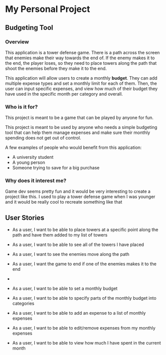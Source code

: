 # My Personal Project
## Budgeting Tool

### Overview
This application is a tower defense game. There is a path across the screen that
enemies make their way towards the end of. If the enemy makes it to the end, the
player loses, so they need to place towers along the path that shoot the enemies
before they make it to the end.

This application will allow users to create a monthly **budget**. They can add 
multiple expense types and set a monthly limit for each of them. Then, the user
can input specific expenses, and view how much of their budget they have used
in the specific month per category and overall.


### Who is it for?
This project is meant to be a game that can be played by anyone for fun.

This project is meant to be used by anyone who needs a simple budgeting tool
that can help them manage expenses and make sure their monthly spending does not
get out of control.

A few examples of people who would benefit from this application:
- A university student
- A young person
- Someone trying to save for a big purchase

### Why does it interest me?
Game dev seems pretty fun and it would be very interesting to create a project
like this. I used to play a tower defense game when I was younger and it would
be really cool to recreate something like that

## User Stories
- As a user, I want to be able to place towers at a specific point along the path and have them added to my list of towers
- As a user, I want to be able to see all of the towers I have placed
- As a user, I want to see the enemies move along the path
- As a user, I want the game to end if one of the enemies makes it to the end
- 

- As a user, I want to be able to set a monthly budget
- As a user, I want to be able to specify parts of the monthly budget into categories
- As a user, I want to be able to add an expense to a list of monthly expenses
- As a user, I want to be able to edit/remove expenses from my monthly expenses
- As a user, I want to be able to view how much I have spent in the current month

